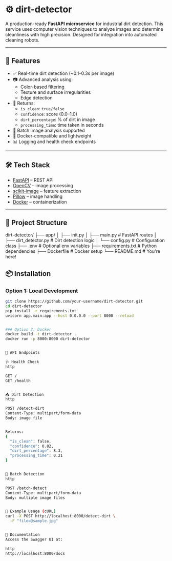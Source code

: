 # ⚙️ dirt-detector

A production-ready **FastAPI microservice** for industrial dirt detection. This service uses computer vision techniques to analyze images and determine cleanliness with high precision. Designed for integration into automated cleaning robots.

---

## 🚀 Features

- ✅ Real-time dirt detection (~0.1–0.3s per image)
- 📷 Advanced analysis using:
  - Color-based filtering
  - Texture and surface irregularities
  - Edge detection
- 🔢 Returns:
  - `is_clean`: `true/false`
  - `confidence`: score (0.0–1.0)
  - `dirt_percentage`: % of dirt in image
  - `processing_time`: time taken in seconds
- 🧪 Batch image analysis supported
- 🐳 Docker-compatible and lightweight
- 📊 Logging and health check endpoints

---

## 🛠️ Tech Stack

- [FastAPI](https://fastapi.tiangolo.com/) – REST API
- [OpenCV](https://opencv.org/) – image processing
- [scikit-image](https://scikit-image.org/) – feature extraction
- [Pillow](https://python-pillow.org/) – image handling
- [Docker](https://www.docker.com/) – containerization

---

## 📁 Project Structure

dirt-detector/
├── app/
│ ├── init.py
│ ├── main.py # FastAPI routes
│ ├── dirt_detector.py # Dirt detection logic
│ └── config.py # Configuration class
├── .env # Optional env variables
├── requirements.txt # Python dependencies
├── Dockerfile # Docker setup
└── README.md # You're here!

## 📦 Installation

### Option 1: Local Development

```bash
git clone https://github.com/your-username/dirt-detector.git
cd dirt-detector
pip install -r requirements.txt
uvicorn app.main:app --host 0.0.0.0 --port 8000 --reload


### Option 2: Docker
docker build -t dirt-detector .
docker run -p 8000:8000 dirt-detector


📡 API Endpoints

🩺 Health Check
http

GET /
GET /health


📤 Dirt Detection
http

POST /detect-dirt
Content-Type: multipart/form-data
Body: image file


Returns:
{
  "is_clean": false,
  "confidence": 0.82,
  "dirt_percentage": 8.3,
  "processing_time": 0.21
}


🔁 Batch Detection
http

POST /batch-detect
Content-Type: multipart/form-data
Body: multiple image files


🧪 Example Usage (cURL)
curl -X POST http://localhost:8000/detect-dirt \
  -F "file=@sample.jpg"


📘 Documentation
Access the Swagger UI at:

http
http://localhost:8000/docs
